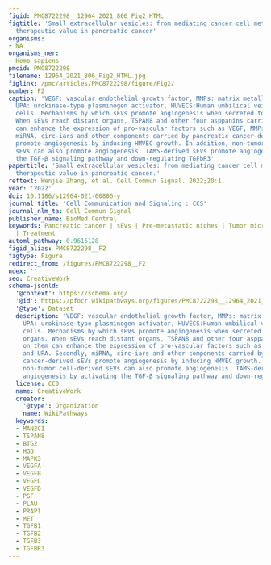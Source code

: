 ```yaml
---
figid: PMC8722298__12964_2021_806_Fig2_HTML
figtitle: 'Small extracellular vesicles: from mediating cancer cell metastasis to
  therapeutic value in pancreatic cancer'
organisms:
- NA
organisms_ner:
- Homo sapiens
pmcid: PMC8722298
filename: 12964_2021_806_Fig2_HTML.jpg
figlink: /pmc/articles/PMC8722298/figure/Fig2/
number: F2
caption: 'VEGF: vascular endothelial growth factor, MMPs: matrix metalloproteinases,
  UPA: urokinase-type plasminogen activator, HUVECS:Human umbilical vein endothelial
  cells. Mechanisms by which sEVs promote angiogenesis when secreted to distant organs.
  When sEVs reach distant organs, TSPAN8 and other four asppanins carried on them
  can enhance the expression of pro-vascular factors such as VEGF, MMPs and UPA. Secondly,
  miRNA, circ-iars and other components carried by pancreatic cancer-derived sEVs
  promote angiogenesis by inducing HMVEC growth. In addition, non-tumor cell-derived
  sEVs can also promote angiogenesis. TAMS-derived sEVs promote angiogenesis by activating
  the TGF-β signaling pathway and down-regulating TGFbR3'
papertitle: 'Small extracellular vesicles: from mediating cancer cell metastasis to
  therapeutic value in pancreatic cancer.'
reftext: Wenjie Zhang, et al. Cell Commun Signal. 2022;20:1.
year: '2022'
doi: 10.1186/s12964-021-00806-y
journal_title: 'Cell Communication and Signaling : CCS'
journal_nlm_ta: Cell Commun Signal
publisher_name: BioMed Central
keywords: Pancreatic cancer | sEVs | Pre-metastatic niches | Tumor microenvironment
  | Treatment
automl_pathway: 0.9616128
figid_alias: PMC8722298__F2
figtype: Figure
redirect_from: /figures/PMC8722298__F2
ndex: ''
seo: CreativeWork
schema-jsonld:
  '@context': https://schema.org/
  '@id': https://pfocr.wikipathways.org/figures/PMC8722298__12964_2021_806_Fig2_HTML.html
  '@type': Dataset
  description: 'VEGF: vascular endothelial growth factor, MMPs: matrix metalloproteinases,
    UPA: urokinase-type plasminogen activator, HUVECS:Human umbilical vein endothelial
    cells. Mechanisms by which sEVs promote angiogenesis when secreted to distant
    organs. When sEVs reach distant organs, TSPAN8 and other four asppanins carried
    on them can enhance the expression of pro-vascular factors such as VEGF, MMPs
    and UPA. Secondly, miRNA, circ-iars and other components carried by pancreatic
    cancer-derived sEVs promote angiogenesis by inducing HMVEC growth. In addition,
    non-tumor cell-derived sEVs can also promote angiogenesis. TAMS-derived sEVs promote
    angiogenesis by activating the TGF-β signaling pathway and down-regulating TGFbR3'
  license: CC0
  name: CreativeWork
  creator:
    '@type': Organization
    name: WikiPathways
  keywords:
  - MAN2C1
  - TSPAN8
  - BTG2
  - HGD
  - MAPK3
  - VEGFA
  - VEGFB
  - VEGFC
  - VEGFD
  - PGF
  - PLAU
  - PRAP1
  - MET
  - TGFB1
  - TGFB2
  - TGFB3
  - TGFBR3
---
```

